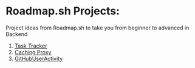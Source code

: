 # Roadmap.sh Projects:

Project ideas from Roadmap.sh to take you from beginner to advanced in Backend 

1. [Task Tracker](https://roadmap.sh/projects/task-tracker)
2. [Caching Proxy](https://roadmap.sh/projects/caching-server)
3. [GitHubUserActivity](https://roadmap.sh/projects/github-user-activity)

